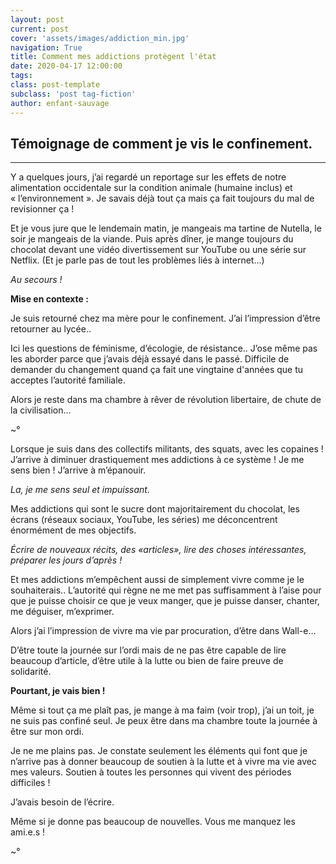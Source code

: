 ```yaml
---
layout: post
current: post
cover: 'assets/images/addiction_min.jpg'
navigation: True
title: Comment mes addictions protègent l'état
date: 2020-04-17 12:00:00
tags:
class: post-template
subclass: 'post tag-fiction'
author: enfant-sauvage
---
```


## Témoignage de comment je vis le confinement.

----

Y a quelques jours, j’ai regardé un reportage sur les effets de notre alimentation occidentale sur la condition animale (humaine inclus) et « l’environnement ». Je savais déjà tout ça mais ça fait toujours du mal de revisionner ça ! 

Et je vous jure que le lendemain matin, je mangeais ma tartine de Nutella, le soir je mangeais de la viande. Puis après dîner, je mange toujours du chocolat devant une vidéo divertissement sur YouTube ou une série sur Netflix. (Et je parle pas de tout les problèmes liés à internet...)

*Au secours !*

**Mise en contexte :** 

Je suis retourné chez ma mère pour le confinement. J’ai l’impression d’être retourner au lycée..

Ici les questions de féminisme, d’écologie, de résistance.. J’ose même pas les aborder parce que j’avais déjà essayé dans le passé. 
Difficile de demander du changement quand ça fait une vingtaine d'années que tu acceptes l’autorité familiale.

Alors je reste dans ma chambre à rêver de révolution libertaire, de chute de la civilisation… 

~°

Lorsque je suis dans des collectifs militants, des squats, avec les copaines ! 
J’arrive à diminuer drastiquement mes addictions à ce système ! 
Je me sens bien !
J’arrive à m’épanouir.

*La, je me sens seul et impuissant.* 

Mes addictions qui sont le sucre dont majoritairement du chocolat, les écrans (réseaux sociaux, YouTube, les séries) me déconcentrent énormément de mes objectifs.

*Écrire de nouveaux récits, des «articles», lire des choses intéressantes, préparer les jours d’après !*

Et mes addictions m’empêchent aussi de simplement vivre comme je le souhaiterais..
L’autorité qui règne ne me met pas suffisamment à l’aise pour que je puisse choisir ce que je veux manger, que je puisse danser, chanter, me déguiser, m’exprimer.

Alors j’ai l’impression de vivre ma vie par procuration, d’être dans Wall-e… 

D’être toute la journée sur l’ordi mais de ne pas être capable de lire beaucoup d’article, d’être utile à la lutte ou bien de faire preuve de solidarité.

**Pourtant, je vais bien !**

Même si tout ça me plaît pas, je mange à ma faim (voir trop), j’ai un toit, je ne suis pas confiné seul. Je peux être dans ma chambre toute la journée à être sur mon ordi.

Je ne me plains pas. Je constate seulement les éléments qui font que je n’arrive pas à donner beaucoup de soutien à la lutte et à vivre ma vie avec mes valeurs.
Soutien à toutes les personnes qui vivent des périodes difficiles !

J’avais besoin de l’écrire.

Même si je donne pas beaucoup de nouvelles.
Vous me manquez les ami.e.s !

~°
